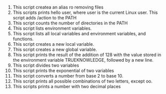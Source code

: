 1. This script createa an alias ro removing files
1. This scripts prints hello user, where user is the current Linux user.
This script adds /action to the PATH
3. This script counts the number of directories in the PATH
4. This script lists environment variables.
5. This script lists all local variables and environment variables, and functions.
6. This script creates a new local variable.
7. This script creates a new global variable.
8. This script prints the result of the addition of 128 with the value stored in the environment variable TRUEKNOWLEDGE, followed by a new line.
9. This script divides two variables
10. This script prints the exponential of two variables
11. This script converts a number from base 2 to base 10.
12. This script prints all possible combinations of two letters, except oo.
13. This scripts prints a number with two decimal places
